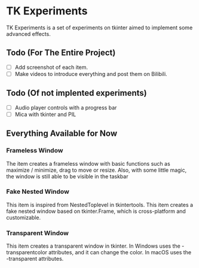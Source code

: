 # TK Experiments
TK Experiments is a set of experiments on tkinter aimed to implement some advanced effects.

## Todo (For The Entire Project)
- [ ] Add screenshot of each item.
- [ ] Make videos to introduce everything and post them on Bilibili.

## Todo (Of not implented experiments)
- [ ] Audio player controls with a progress bar
- [ ] Mica with tkinter and PIL

## Everything Available for Now

### Frameless Window
The item creates a frameless window with basic functions such as maximize / minimize, drag to move or resize. Also, with some little magic, the window is still able to be visible in the taskbar

### Fake Nested Window
This item is inspired from NestedToplevel in tkintertools. This item creates a fake nested window based on tkinter.Frame, which is cross-platform and customizable.

### Transparent Window
This item creates a transparent window in tkinter. In Windows uses the -transparentcolor attributes, and it can change the color. In macOS uses the -transparent attributes.